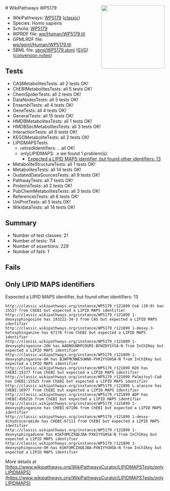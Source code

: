 <img style="float: right; width: 200px" src="https://upload.wikimedia.org/wikipedia/commons/thumb/8/83/Wplogo_with_text_500.png/640px-Wplogo_with_text_500.png" />
# WikiPathways WP5179

* WikiPathways: [WP5179](https://wikipathways.org/pathways/WP5179) ([classic](https://classic.wikipathways.org/instance/WP5179))
* Species: Homo sapiens
* Scholia: [WP5179](https://scholia.toolforge.org/wikipathways/WP5179)
* WPRDF file: [wp/Human/WP5179.ttl](../wp/Human/WP5179.ttl)
* GPMLRDF file: [wp/gpml/Human/WP5179.ttl](../wp/gpml/Human/WP5179.ttl)
* SBML file: [sbml/WP5179.sbml](../sbml/WP5179.sbml) ([SVG](../sbml/WP5179.svg)) ([conversion notes](../sbml/WP5179.txt))

## Tests
* CASMetabolitesTests: all 2 tests OK!
* ChEBIMetabolitesTests: all 5 tests OK!
* ChemSpiderTests: all 2 tests OK!
* DataNodesTests: all 5 tests OK!
* EnsemblTests: all 4 tests OK!
* GeneTests: all 4 tests OK!
* GeneralTests: all 15 tests OK!
* HMDBMetabolitesTests: all 1 tests OK!
* HMDBSecMetabolitesTests: all 3 tests OK!
* InteractionTests: all 8 tests OK!
* KEGGMetaboliteTests: all 2 tests OK!
* LIPIDMAPSTests
    * retiredIdentifiers: .. all OK!
    * onlyLIPIDMAPS: .x we found 1 problem(s):
        * [Expected a LIPID MAPS identifier, but found other identifiers: 13](#d0bfb67b)
* MetaboliteStructureTests: all 1 tests OK!
* MetabolitesTests: all 14 tests OK!
* OudatedDataSourcesTests: all 9 tests OK!
* PathwayTests: all 7 tests OK!
* ProteinsTests: all 2 tests OK!
* PubChemMetabolitesTests: all 3 tests OK!
* ReferencesTests: all 6 tests OK!
* UniProtTests: all 5 tests OK!
* WikidataTests: all 14 tests OK!


## Summary

* Number of test classes: 21
* Number of tests: 114
* Number of assertions: 229
* Number of fails: 1

## Fails

<a name="d0bfb67b" />

## Only LIPID MAPS identifiers

Expected a LIPID MAPS identifier, but found other identifiers: 13
```
http://classic.wikipathways.org/instance/WP5179_r121899 CoA (20:0) has 15527 from ChEBI but expected a LIPID MAPS identifier
http://classic.wikipathways.org/instance/WP5179_r121899 1-deoxysphingosine has 193222-34-3 from CAS but expected a LIPID MAPS identifier
http://classic.wikipathways.org/instance/WP5179_r121899 1-deoxy-3-ketosphinganine has 67176 from ChEBI but expected a LIPID MAPS identifier
http://classic.wikipathways.org/instance/WP5179_r121899 1-deoxysphinganine-2OH has AADNOUNRPCOGMI-BFWZDYSYSA-N from InChIKey but expected a LIPID MAPS identifier
http://classic.wikipathways.org/instance/WP5179_r121899 1-deoxysphinganine-OH has BJWFMCNWESUWNO-PXKIYYGHSA-N from InChIKey but expected a LIPID MAPS identifier
http://classic.wikipathways.org/instance/WP5179_r121899 H2O has CHEBI:15377 from ChEBI but expected a LIPID MAPS identifier
http://classic.wikipathways.org/instance/WP5179_r121899 Palmitoyl-CoA has CHEBI:15525 from ChEBI but expected a LIPID MAPS identifier
http://classic.wikipathways.org/instance/WP5179_r121899 L-alanine has CHEBI:16977 from ChEBI but expected a LIPID MAPS identifier
http://classic.wikipathways.org/instance/WP5179_r121899 ADP has CHEBI:456216 from ChEBI but expected a LIPID MAPS identifier
http://classic.wikipathways.org/instance/WP5179_r121899 1-deoxysphinganine has CHEBI:67106 from ChEBI but expected a LIPID MAPS identifier
http://classic.wikipathways.org/instance/WP5179_r121899 1-deoxy-dihydroceramide has CHEBI:67111 from ChEBI but expected a LIPID MAPS identifier
http://classic.wikipathways.org/instance/WP5179_r121899 1-deoxysphingadiene has KSKFOMCZXQEJBA-PXKIYYGHSA-N from InChIKey but expected a LIPID MAPS identifier
http://classic.wikipathways.org/instance/WP5179_r121899 1-deoxysphingosine-OH has KSKFOMCZXQEJBA-PXKIYYGHSA-N from InChIKey but expected a LIPID MAPS identifier
```

More details at [https://www.wikipathways.org/WikiPathwaysCurator/LIPIDMAPSTests/onlyLIPIDMAPS](https://www.wikipathways.org/WikiPathwaysCurator/LIPIDMAPSTests/onlyLIPIDMAPS)

